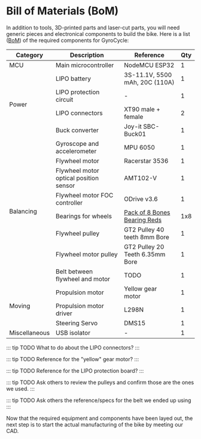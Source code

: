 # Bill of Materials (BoM)

In addition to tools, 3D-printed parts and laser-cut parts, you will need generic pieces and electronical components to build the bike. Here is a list ([BoM](https://en.wikipedia.org/wiki/Bill_of_materials)) of the required components for GyroCycle:

<table>
    <thead>
        <tr>
            <th>Category</th>
            <th>Description</th>
            <th>Reference</th>
            <th>Qty</th>
        </tr>
    </thead>
    <tbody>
        <tr>
            <td>MCU</td>
            <td>Main microcontroller</td>
            <td>NodeMCU ESP32</td>
            <td>1</td>
        </tr>
        <tr>
            <td rowspan="4">Power</td>
            <td>LIPO battery</td>
            <td>3S-11.1V, 5500 mAh, 20C (110A)</td>
            <td>1</td>
        </tr>
        <tr>
            <td>LIPO protection circuit</td>
            <td>-</td>
            <td>1</td>
        </tr>
        <tr>
            <td>LIPO connectors</td>
            <td>XT90 male + female</td>
            <td>2</td>
        </tr>
        <tr>
            <td>Buck converter</td>
            <td>Joy-it SBC-Buck01</td>
            <td>1</td>
        </tr>
        <tr>
            <td rowspan="8">Balancing</td>
            <td>Gyroscope and accelerometer</td>
            <td>MPU 6050</td>
            <td>1</td>
        </tr>
        <tr>
            <td>Flywheel motor</td>
            <td>Racerstar 3536</td>
            <td>1</td>
        </tr>
        <tr>
            <td>Flywheel motor optical position sensor</td>
            <td>AMT102-V</td>
            <td>1</td>
        </tr>
        <tr>
            <td>Flywheel motor FOC controller</td>
            <td>ODrive v3.6</td>
            <td>1</td>
        </tr>
        <tr>
            <td>Bearings for wheels</td>
            <td><a href="https://www.galaxus.ch/fr/s4/product/bones-bearings-reds-roulement-a-billes-6424172?supplier=2403620">Pack of 8 Bones Bearing Reds</a></td>
            <td>1x8</td>
        </tr>
        <tr>
            <td>Flywheel pulley</td>
            <td>GT2 Pulley 40 teeth 8mm Bore</td>
            <td>1</td>
        </tr>
        <tr>
            <td>Flywheel motor pulley</td>
            <td>GT2 Pulley 20 Teeth 6.35mm Bore</td>
            <td>1</td>
        </tr>
        <tr>
            <td>Belt between flywheel and motor</td>
            <td>TODO</td>
            <td>1</td>
        </tr>
        <tr>
            <td rowspan="3">Moving</td>
            <td>Propulsion motor</td>
            <td>Yellow gear motor</td>
            <td>1</td>
        </tr>
        <tr>
            <td>Propulsion motor driver</td>
            <td>L298N</td>
            <td>1</td>
        </tr>
        <tr>
            <td>Steering Servo</td>
            <td>DMS15</td>
            <td>1</td>
        </tr>
        <tr>
            <td rowspan="1">Miscellaneous</td>
            <td>USB isolator</td>
            <td>-</td>
            <td>1</td>
        </tr>
    </tbody>
</table>

::: tip TODO
What to do about the LIPO connectors?
:::

::: tip TODO
Reference for the "yellow" gear motor?
:::

::: tip TODO
Reference for the LIPO protection board?
:::

::: tip TODO
Ask others to review the pulleys and confirm those are the ones we used.
:::

::: tip TODO
Ask others the reference/specs for the belt we ended up using
:::

Now that the required equipment and components have been layed out, the next step is to start the actual manufacturing of the bike by meeting our CAD.